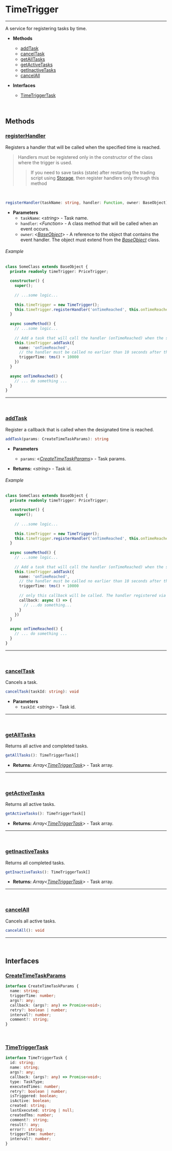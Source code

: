 # TimeTrigger
___

A service for registering tasks by time.

* **Methods**
    - [addTask](#addTask)
    - [cancelTask](#cancelTask)
    - [getAllTasks](#getAllTasks)
    - [getActiveTasks](#getActiveTasks)
    - [getInactiveTasks](#getInactiveTasks)
    - [cancelAll](#cancelAll)


* **Interfaces**
  - [TimeTriggerTask](#timeTriggerTask)

<br>

## Methods

### [registerHandler](#registerHandler)

Registers a handler that will be called when the specified time is reached.

> Handlers must be registered only in the constructor of the class where the trigger is used.
>> If you need to save tasks (state) after restarting the trading script using [Storage](../storage.md), then register handlers only through this method

<br>

```typescript
registerHandler(taskName: string, handler: Function, owner: BaseObject): void
```

* **Parameters**
  - `taskName`: \<_string_> - Task name.
  - `handler`: \<_Function_> - A class method that will be called when an event occurs.
  - `owner`: \<_[BaseObject](../base-object.md)_> - A reference to the object that contains the event handler. The object must extend from the _[BaseObject](../base-object.md)_ class.

###### Example

```typescript
class SomeClass extends BaseObject {
  private readonly timeTrigger: PriceTrigger;
  
  constructor() {
    super();
    
    // ...some logic...
    
    this.timeTrigger = new TimeTrigger();
    this.timeTrigger.registerHandler('onTimeReached', this.onTimeReached, this);
  }
  
  async someMethod() {
    // ...some logic...
    
    // Add a task that will call the handler (onTimeReached) when the specified time is reached
    this.timeTrigger.addTask({
      name: 'onTimeReached',
      // the handler must be called no earlier than 10 seconds after the last tick.
      triggerTime: tms() + 10000
    })
  }
  
  async onTimeReached() {
    // ... do something ...   
  }
}
```

___

<br>

### [addTask](#addTask)

Register a callback that is called when the designated time is reached.

```typescript
addTask(params: CreateTimeTaskParams): string
```

* **Parameters**
    - `params`: \<_[CreateTimeTaskParams](#createTimeTaskParams)_> - Task params.


* **Returns:** <_string_> - Task id.

###### Example

```typescript
class SomeClass extends BaseObject {
  private readonly timeTrigger: PriceTrigger;
  
  constructor() {
    super();
    
    // ...some logic...
    
    this.timeTrigger = new TimeTrigger();
    this.timeTrigger.registerHandler('onTimeReached', this.onTimeReached, this);
  }
  
  async someMethod() {
    // ...some logic...
    
    // Add a task that will call the handler (onTimeReached) when the specified time is reached
    this.timeTrigger.addTask({
      name: 'onTimeReached',
      // the handler must be called no earlier than 10 seconds after the last tick.
      triggerTime: tms() + 10000
      
      // only this callback will be called. The handler registered via the registerHandler method in the constructor will be ignored.
      callback: async () => {
        // ...do something...
      }
    })
  }
  
  async onTimeReached() {
    // ... do something ...   
  }
}
```

___

<br>

### [cancelTask](#cancelTask)

Cancels a task.

```typescript
cancelTask(taskId: string): void
```

* **Parameters**
  - `taskId`: \<_string_> - Task id.

___

<br>

### [getAllTasks](#getAllTasks)

Returns all active and completed tasks.

```typescript
getAllTasks(): TimeTriggerTask[]
```


* **Returns:** _Array<[TimeTriggerTask](#timeTriggerTask)>_ - Task array.

___

<br>

### [getActiveTasks](#getActiveTasks)

Returns all active tasks.

```typescript
getActiveTasks(): TimeTriggerTask[]
```


* **Returns:** _Array<[TimeTriggerTask](#timeTriggerTask)>_ - Task array.

___

<br>

### [getInactiveTasks](#getInactiveTasks)

Returns all completed tasks.

```typescript
getInactiveTasks(): TimeTriggerTask[]
```


* **Returns:** _Array<[TimeTriggerTask](#timeTriggerTask)>_ - Task array.

___

<br>

### [cancelAll](#cancelAll)

Cancels all active tasks.

```typescript
cancelAll(): void
```

___

<br>

## Interfaces

### [CreateTimeTaskParams](#createTimeTaskParams)

```typescript
interface CreateTimeTaskParams {
  name: string;
  triggerTime: number;
  args?: any;
  callback: (args?: any) => Promise<void>;
  retry?: boolean | number;
  interval?: number;
  comment?: string;
}
```
<br>

### [TimeTriggerTask](#timeTriggerTask)

```typescript
interface TimeTriggerTask {
  id: string;
  name: string;
  args?: any;
  callback: (args?: any) => Promise<void>;
  type: TaskType;
  executedTimes: number;
  retry?: boolean | number;
  isTriggered: boolean;
  isActive: boolean;
  created: string;
  lastExecuted: string | null;
  createdTms: number;
  comment?: string;
  result?: any;
  error?: string;
  triggerTime: number;
  interval?: number;
}
```
<br>